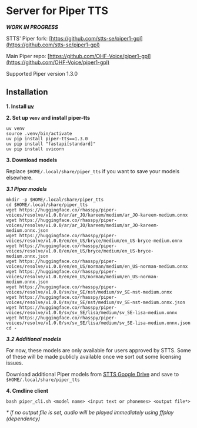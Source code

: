 # Server for Piper TTS

___WORK IN PROGRESS___

STTS' Piper fork: [https://github.com/stts-se/piper1-gpl](https://github.com/stts-se/piper1-gpl)

Main Piper repo: [https://github.com/OHF-Voice/piper1-gpl](https://github.com/OHF-Voice/piper1-gpl)

Supported Piper version 1.3.0


## Installation

**1. Install [uv](https://docs.astral.sh/uv/getting-started/installation)**

**2. Set up `venv` and install piper-tts**


```
uv venv
source .venv/bin/activate
uv pip install piper-tts==1.3.0
uv pip install "fastapi[standard]"
uv pip install uvicorn
```

**3. Download models**

Replace `$HOME/.local/share/piper_tts` if you want to save your models elsewhere.

<!-- In that case, you also have to update `paths` in your config file (see below). -->

___3.1 Piper models___

```
mkdir -p $HOME/.local/share/piper_tts
cd $HOME/.local/share/piper_tts
wget https://huggingface.co/rhasspy/piper-voices/resolve/v1.0.0/ar/ar_JO/kareem/medium/ar_JO-kareem-medium.onnx
wget https://huggingface.co/rhasspy/piper-voices/resolve/v1.0.0/ar/ar_JO/kareem/medium/ar_JO-kareem-medium.onnx.json
wget https://huggingface.co/rhasspy/piper-voices/resolve/v1.0.0/en/en_US/bryce/medium/en_US-bryce-medium.onnx
wget https://huggingface.co/rhasspy/piper-voices/resolve/v1.0.0/en/en_US/bryce/medium/en_US-bryce-medium.onnx.json
wget https://huggingface.co/rhasspy/piper-voices/resolve/v1.0.0/en/en_US/norman/medium/en_US-norman-medium.onnx
wget https://huggingface.co/rhasspy/piper-voices/resolve/v1.0.0/en/en_US/norman/medium/en_US-norman-medium.onnx.json
wget https://huggingface.co/rhasspy/piper-voices/resolve/v1.0.0/sv/sv_SE/nst/medium/sv_SE-nst-medium.onnx
wget https://huggingface.co/rhasspy/piper-voices/resolve/v1.0.0/sv/sv_SE/nst/medium/sv_SE-nst-medium.onnx.json
wget https://huggingface.co/rhasspy/piper-voices/resolve/v1.0.0/sv/sv_SE/lisa/medium/sv_SE-lisa-medium.onnx
wget https://huggingface.co/rhasspy/piper-voices/resolve/v1.0.0/sv/sv_SE/lisa/medium/sv_SE-lisa-medium.onnx.json
cd -
```
___3.2 Additional models___

For now, these models are only available for users approved by STTS. Some of these will be made publicly available once we sort out some licensing issues.

Download additional Piper models from [STTS Google Drive](https://drive.google.com/drive/folders/1quDWeW1Vemky1YFdLv17m8Chtpg7ZPSO?usp=sharing) and save to `$HOME/.local/share/piper_tts`

<!-- Download Deep Phonemizer models from [STTS Google Drive](https://drive.google.com/drive/folders/1XAgg_fu7Ay4eEad0n5WW7m-IX1XKIXNz?usp=sharing) and save to `$HOME/.local/share/deep_phonemizer` -->



**4. Cmdline client**

`bash piper_cli.sh <model name> <input text or phonemes> <output file*>`

_\* if no output file is set, audio will be played immediately using ffplay (dependency)_


<!--
**4. Check config**

Verify paths and other config settings in `config_sample.env`


**5. Server**

___5.1 Start server___

```
uvicorn piper_server:app --env-file config_sample.env
```


___5.2 Access server___

Use your browser to go to http://127.0.0.1:8000/docs


___5.3 Audio and other output___

Output files will be in the `output_path` folder defined in the config file, default: `./audio_files`:

* wav – audio output
* json – same as server response

There are currently two ways to listen to the generated audio:

1. Play the file `latest.wav` in your `output_path`
2. Use your browser to copy the `audio` path from the server response, and paste it in the browser's address field as `http://127.0.0.1:8000/static/AUDIOILE.wav` or `http://127.0.0.1:8000/static/latest.wav`

Please note that the server's default setting is to clear the `output_path` on startup. This can be configured in the config file (see `config_sample.json`).

-->

